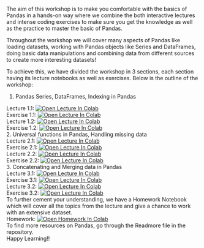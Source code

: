 The aim of this workshop is to make you comfortable with the basics of Pandas in a hands-on way where we combine the both interactive lectures and intense coding exercises to make sure you get the knowledge as well as the practice to master the basic of Pandas.

Throughout the workshop we will cover many aspects of Pandas like loading datasets, working with Pandas objects like Series and DataFrames, doing basic data manipulations and combining data from different sources to create more interesting datasets!

To achieve this, we have divided the workshop in 3 sections, each section having its lecture notebooks as well as exercises. Below is the outline of the workshop:

1. Pandas Series, DataFrames, Indexing in Pandas

Lecture 1.1: [![Open Lecture In Colab](https://colab.research.google.com/assets/colab-badge.svg)](https://colab.research.google.com/drive/18xurGpO0F7jnq_9FhmX75-tcBbuvwGBQ?usp=sharing) <br>
Exercise 1.1: [![Open Lecture In Colab](https://colab.research.google.com/assets/colab-badge.svg)](https://colab.research.google.com/drive/1QTxGFZygrJPQ7kFLNZkDnbB4x4VROtYM?usp=sharing) <br>
Lecture 1.2: [![Open Lecture In Colab](https://colab.research.google.com/assets/colab-badge.svg)](https://colab.research.google.com/drive/1peVsjgFS1cVlbkZjjXcasYKantA6wJGG?usp=sharing)<br>
Exercise 1.2: [![Open Lecture In Colab](https://colab.research.google.com/assets/colab-badge.svg)](https://colab.research.google.com/drive/1m84dfSBCK6mzMRXkjW5WelcS8wNZEf20?usp=sharing)<br>
2. Universal functions in Pandas, Handling missing data<br>
Lecture 2.1: [![Open Lecture In Colab](https://colab.research.google.com/assets/colab-badge.svg)](https://colab.research.google.com/drive/1OOa8_B2NYnncPmMpS0_px3QE0Wehi3jX?usp=sharing)<br>
Exercise 2.1: [![Open Lecture In Colab](https://colab.research.google.com/assets/colab-badge.svg)](https://colab.research.google.com/drive/1ymMCn1oWKAg7nrc3O9aW2f9enHwe8uTB?usp=sharing)<br>
Lecture 2.2: [![Open Lecture In Colab](https://colab.research.google.com/assets/colab-badge.svg)](https://colab.research.google.com/drive/1Y1YVKOeD2XbVuKzies6nzGBdMcEZqCVA?usp=sharing)<br>
Exercise 2.2: [![Open Lecture In Colab](https://colab.research.google.com/assets/colab-badge.svg)](https://colab.research.google.com/drive/1_7aCzniyTTjNNv3ZSoBHG7X1UlgEalwO?usp=sharing)<br>
3. Concatenating and Merging data in Pandas<br>
Lecture 3.1: [![Open Lecture In Colab](https://colab.research.google.com/assets/colab-badge.svg)](https://colab.research.google.com/drive/1lOWyDATNBwZkDuCAUaozji366GDGeIMK?usp=sharing)<br>
Exercise 3.1: [![Open Lecture In Colab](https://colab.research.google.com/assets/colab-badge.svg)](https://colab.research.google.com/drive/1mSQ1_hJHgT4ritn4x_ew3W-7QRp8KwjH?usp=sharing)<br>
Lecture 3.2: [![Open Lecture In Colab](https://colab.research.google.com/assets/colab-badge.svg)](https://colab.research.google.com/drive/18M0qHyvNM-mHmmsQI_xgjiXZI_HHX175?usp=sharing)<br>
Exercise 3.2: [![Open Lecture In Colab](https://colab.research.google.com/assets/colab-badge.svg)](https://colab.research.google.com/drive/1Fe3HIsyyrCOzLrs38jTTQmz7ejL-95_Q?usp=sharing)<br>
To further cement your understanding, we have a Homework Notebook which will cover all the topics from the lecture and give a chance to work with an extensive dataset.<br>
Homework: [![Open Homework In Colab](https://colab.research.google.com/assets/colab-badge.svg)](https://colab.research.google.com/drive/1voJCAAGjyg2lBcyOCwXeviY5AyL6ZXDz?usp=sharing)<br>
To find more resources on Pandas, go through the Readmore file in the repository.<br>
Happy Learning!!<br>
